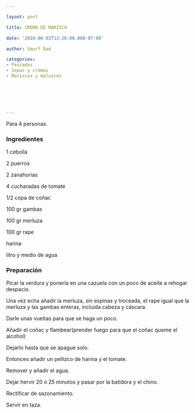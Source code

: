 ```yaml
---

layout: post

title: CREMA DE MARISCO

date: '2010-06-03T13:26:00.000-07:00'

author: Smurf Dad

categories:
- Pescados
- Sopas y cremas
- Mariscos y moluscos






---
```


Para 4 personas.

<h3>Ingredientes</h3>

1 cebolla

2 puerros

2 zanahorias

4 cucharadas de tomate

1/2 copa de coñac

100 gr gambas

100 gr merluza

100 gr rape

harina

litro y medio de agua

<h3>Preparación</h3>

Picar la verdura y ponerla en una cazuela con un poco de aceite a rehogar despacio.

Una vez echa añadir la merluza, sin espinas y troceada, el rape igual que la merluza y las gambas enteras, incluida cabeza y cáscara.

Darle unas vueltas para que se haga un poco.

Añadir el coñac y flambear(prender fuego para que el coñac queme el alcohol)

Dejarlo hasta que se apague solo.

Entonces añadir un pellizco de harina y el tomate.

Remover y añadir el agua.

Dejar hervir 20 ó 25 minutos y pasar por la batidora y el chino.

Rectificar de sazonamiento.

Servir en taza.